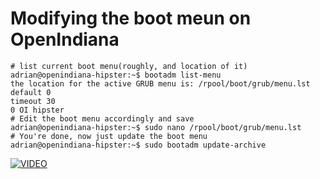 # Modifying the boot meun on OpenIndiana

```
# list current boot menu(roughly, and location of it)
adrian@openindiana-hipster:~$ bootadm list-menu 
the location for the active GRUB menu is: /rpool/boot/grub/menu.lst
default 0
timeout 30
0 OI hipster
# Edit the boot menu accordingly and save
adrian@openindiana-hipster:~$ sudo nano /rpool/boot/grub/menu.lst 
# You're done, now just update the boot menu
adrian@openindiana-hipster:~$ sudo bootadm update-archive 
```

[![VIDEO](http://img.youtube.com/vi/8PDhVstTDTc/0.jpg)](https://www.youtube.com/watch?v=8PDhVstTDTc)
